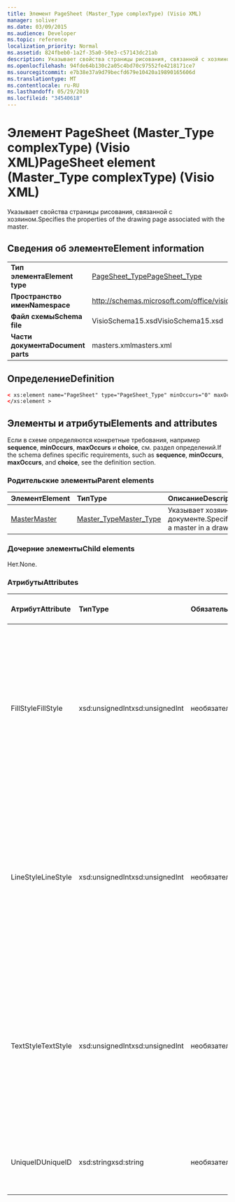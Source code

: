 ```yaml
---
title: Элемент PageSheet (Master_Type complexType) (Visio XML)
manager: soliver
ms.date: 03/09/2015
ms.audience: Developer
ms.topic: reference
localization_priority: Normal
ms.assetid: 824fbeb0-1a2f-35a0-50e3-c57143dc21ab
description: Указывает свойства страницы рисования, связанной с хозяином.
ms.openlocfilehash: 94fde64b130c2a05c4bd70c97552fe4218171ce7
ms.sourcegitcommit: e7b38e37a9d79becfd679e10420a19890165606d
ms.translationtype: MT
ms.contentlocale: ru-RU
ms.lasthandoff: 05/29/2019
ms.locfileid: "34540618"
---
```

# <a name="pagesheet-element-master_type-complextype-visio-xml"></a><span data-ttu-id="c5f99-103">Элемент PageSheet (Master_Type complexType) (Visio XML)</span><span class="sxs-lookup"><span data-stu-id="c5f99-103">PageSheet element (Master_Type complexType) (Visio XML)</span></span>

<span data-ttu-id="c5f99-104">Указывает свойства страницы рисования, связанной с хозяином.</span><span class="sxs-lookup"><span data-stu-id="c5f99-104">Specifies the properties of the drawing page associated with the master.</span></span>
  
## <a name="element-information"></a><span data-ttu-id="c5f99-105">Сведения об элементе</span><span class="sxs-lookup"><span data-stu-id="c5f99-105">Element information</span></span>

|||
|:-----|:-----|
|<span data-ttu-id="c5f99-106">**Тип элемента**</span><span class="sxs-lookup"><span data-stu-id="c5f99-106">**Element type**</span></span> <br/> |[<span data-ttu-id="c5f99-107">PageSheet_Type</span><span class="sxs-lookup"><span data-stu-id="c5f99-107">PageSheet_Type</span></span>](pagesheet_type-complextypevisio-xml.md) <br/> |
|<span data-ttu-id="c5f99-108">**Пространство имен**</span><span class="sxs-lookup"><span data-stu-id="c5f99-108">**Namespace**</span></span> <br/> |http://schemas.microsoft.com/office/visio/2012/main  <br/> |
|<span data-ttu-id="c5f99-109">**Файл схемы**</span><span class="sxs-lookup"><span data-stu-id="c5f99-109">**Schema file**</span></span> <br/> |<span data-ttu-id="c5f99-110">VisioSchema15.xsd</span><span class="sxs-lookup"><span data-stu-id="c5f99-110">VisioSchema15.xsd</span></span>  <br/> |
|<span data-ttu-id="c5f99-111">**Части документа**</span><span class="sxs-lookup"><span data-stu-id="c5f99-111">**Document parts**</span></span> <br/> |<span data-ttu-id="c5f99-112">masters.xml</span><span class="sxs-lookup"><span data-stu-id="c5f99-112">masters.xml</span></span>  <br/> |
   
## <a name="definition"></a><span data-ttu-id="c5f99-113">Определение</span><span class="sxs-lookup"><span data-stu-id="c5f99-113">Definition</span></span>

```XML
< xs:element name="PageSheet" type="PageSheet_Type" minOccurs="0" maxOccurs="1" >
</xs:element >
```

## <a name="elements-and-attributes"></a><span data-ttu-id="c5f99-114">Элементы и атрибуты</span><span class="sxs-lookup"><span data-stu-id="c5f99-114">Elements and attributes</span></span>

<span data-ttu-id="c5f99-115">Если в схеме определяются конкретные требования, например **sequence**, **minOccurs**, **maxOccurs** и **choice**, см. раздел определений.</span><span class="sxs-lookup"><span data-stu-id="c5f99-115">If the schema defines specific requirements, such as **sequence**, **minOccurs**, **maxOccurs**, and **choice**, see the definition section.</span></span> 
  
### <a name="parent-elements"></a><span data-ttu-id="c5f99-116">Родительские элементы</span><span class="sxs-lookup"><span data-stu-id="c5f99-116">Parent elements</span></span>

|<span data-ttu-id="c5f99-117">**Элемент**</span><span class="sxs-lookup"><span data-stu-id="c5f99-117">**Element**</span></span>|<span data-ttu-id="c5f99-118">**Тип**</span><span class="sxs-lookup"><span data-stu-id="c5f99-118">**Type**</span></span>|<span data-ttu-id="c5f99-119">**Описание**</span><span class="sxs-lookup"><span data-stu-id="c5f99-119">**Description**</span></span>|
|:-----|:-----|:-----|
|[<span data-ttu-id="c5f99-120">Master</span><span class="sxs-lookup"><span data-stu-id="c5f99-120">Master</span></span>](master-element-masters_type-complextypevisio-xml.md) <br/> |[<span data-ttu-id="c5f99-121">Master_Type</span><span class="sxs-lookup"><span data-stu-id="c5f99-121">Master_Type</span></span>](master_type-complextypevisio-xml.md) <br/> |<span data-ttu-id="c5f99-122">Указывает хозяина в документе.</span><span class="sxs-lookup"><span data-stu-id="c5f99-122">Specifies a master in a drawing.</span></span>  <br/> |
   
### <a name="child-elements"></a><span data-ttu-id="c5f99-123">Дочерние элементы</span><span class="sxs-lookup"><span data-stu-id="c5f99-123">Child elements</span></span>

<span data-ttu-id="c5f99-124">Нет.</span><span class="sxs-lookup"><span data-stu-id="c5f99-124">None.</span></span>
  
### <a name="attributes"></a><span data-ttu-id="c5f99-125">Атрибуты</span><span class="sxs-lookup"><span data-stu-id="c5f99-125">Attributes</span></span>

|<span data-ttu-id="c5f99-126">**Атрибут**</span><span class="sxs-lookup"><span data-stu-id="c5f99-126">**Attribute**</span></span>|<span data-ttu-id="c5f99-127">**Тип**</span><span class="sxs-lookup"><span data-stu-id="c5f99-127">**Type**</span></span>|<span data-ttu-id="c5f99-128">**Обязательный**</span><span class="sxs-lookup"><span data-stu-id="c5f99-128">**Required**</span></span>|<span data-ttu-id="c5f99-129">**Описание**</span><span class="sxs-lookup"><span data-stu-id="c5f99-129">**Description**</span></span>|<span data-ttu-id="c5f99-130">**Возможные значения**</span><span class="sxs-lookup"><span data-stu-id="c5f99-130">**Possible values**</span></span>|
|:-----|:-----|:-----|:-----|:-----|
|<span data-ttu-id="c5f99-131">FillStyle</span><span class="sxs-lookup"><span data-stu-id="c5f99-131">FillStyle</span></span>  <br/> |<span data-ttu-id="c5f99-132">xsd:unsignedInt</span><span class="sxs-lookup"><span data-stu-id="c5f99-132">xsd:unsignedInt</span></span>  <br/> |<span data-ttu-id="c5f99-133">необязательный</span><span class="sxs-lookup"><span data-stu-id="c5f99-133">optional</span></span>  <br/> |<span data-ttu-id="c5f99-134">указывает ИД таблицы стилей, от которой необходимо наследовать форматирование заливки.</span><span class="sxs-lookup"><span data-stu-id="c5f99-134">specifies the ID of the style sheet from which to inherit fill formatting.</span></span> <span data-ttu-id="c5f99-135">Это должно быть значение атрибута **ID,** связанного с StyleSheet_Type **в** рисунке.</span><span class="sxs-lookup"><span data-stu-id="c5f99-135">It MUST be the value of the **ID** attribute associated with a **StyleSheet_Type** in the drawing.</span></span>  <br/> |<span data-ttu-id="c5f99-136">Значения типа xsd:unsignedInt.</span><span class="sxs-lookup"><span data-stu-id="c5f99-136">Values of the xsd:unsignedInt type.</span></span>  <br/> |
|<span data-ttu-id="c5f99-137">LineStyle</span><span class="sxs-lookup"><span data-stu-id="c5f99-137">LineStyle</span></span>  <br/> |<span data-ttu-id="c5f99-138">xsd:unsignedInt</span><span class="sxs-lookup"><span data-stu-id="c5f99-138">xsd:unsignedInt</span></span>  <br/> |<span data-ttu-id="c5f99-139">необязательный</span><span class="sxs-lookup"><span data-stu-id="c5f99-139">optional</span></span>  <br/> |<span data-ttu-id="c5f99-140">Указывает ИД таблицы стилей, от которой необходимо наследовать форматирование строк.</span><span class="sxs-lookup"><span data-stu-id="c5f99-140">Specifies the ID of the style sheet from which to inherit line formatting.</span></span> <span data-ttu-id="c5f99-141">Это должно быть значение атрибута **ID,** связанного с StyleSheet_Type **в** рисунке.</span><span class="sxs-lookup"><span data-stu-id="c5f99-141">It MUST be the value of the **ID** attribute associated with a **StyleSheet_Type** in the drawing.</span></span>  <br/> |<span data-ttu-id="c5f99-142">Значения типа xsd:unsignedInt.</span><span class="sxs-lookup"><span data-stu-id="c5f99-142">Values of the xsd:unsignedInt type.</span></span>  <br/> |
|<span data-ttu-id="c5f99-143">TextStyle</span><span class="sxs-lookup"><span data-stu-id="c5f99-143">TextStyle</span></span>  <br/> |<span data-ttu-id="c5f99-144">xsd:unsignedInt</span><span class="sxs-lookup"><span data-stu-id="c5f99-144">xsd:unsignedInt</span></span>  <br/> |<span data-ttu-id="c5f99-145">необязательный</span><span class="sxs-lookup"><span data-stu-id="c5f99-145">optional</span></span>  <br/> |<span data-ttu-id="c5f99-146">Указывает ИД таблицы стилей, от которой требуется наследовать форматирование текста.</span><span class="sxs-lookup"><span data-stu-id="c5f99-146">Specifies the ID of the style sheet from which to inherit text formatting.</span></span> <span data-ttu-id="c5f99-147">Это должно быть значение атрибута **ID,** связанного с StyleSheet_Type **в** рисунке.</span><span class="sxs-lookup"><span data-stu-id="c5f99-147">It MUST be the value of the **ID** attribute associated with a **StyleSheet_Type** in the drawing.</span></span>  <br/> |<span data-ttu-id="c5f99-148">Значения типа xsd:unsignedInt.</span><span class="sxs-lookup"><span data-stu-id="c5f99-148">Values of the xsd:unsignedInt type.</span></span>  <br/> |
|<span data-ttu-id="c5f99-149">UniqueID</span><span class="sxs-lookup"><span data-stu-id="c5f99-149">UniqueID</span></span>  <br/> |<span data-ttu-id="c5f99-150">xsd:string</span><span class="sxs-lookup"><span data-stu-id="c5f99-150">xsd:string</span></span>  <br/> |<span data-ttu-id="c5f99-151">необязательный</span><span class="sxs-lookup"><span data-stu-id="c5f99-151">optional</span></span>  <br/> |<span data-ttu-id="c5f99-152">Уникальный ИД элемента в родительском элементе.</span><span class="sxs-lookup"><span data-stu-id="c5f99-152">The unique ID of the element within its parent element.</span></span>  <br/> |<span data-ttu-id="c5f99-153">Значения типа xsd:string.</span><span class="sxs-lookup"><span data-stu-id="c5f99-153">Values of the xsd:string type.</span></span>  <br/> |
   

